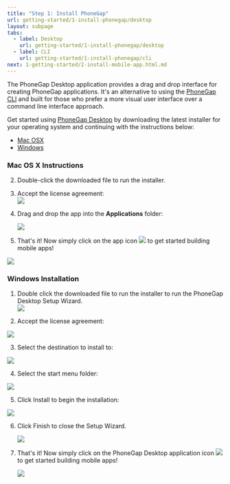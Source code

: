 ```yaml
---
title: "Step 1: Install PhoneGap"
url: getting-started/1-install-phonegap/desktop
layout: subpage
tabs:
  - label: Desktop
    url: getting-started/1-install-phonegap/desktop
  - label: CLI
    url: getting-started/1-install-phonegap/cli
next: 1-getting-started/2-install-mobile-app.html.md
---
```


The PhoneGap Desktop application provides a drag and drop interface for creating PhoneGap applications. It's an alternative to using the
[PhoneGap CLI](/getting-started/1-install-phonegap/cli) and built for those who prefer a more visual user interface
over a command line interface approach.  

Get started using [PhoneGap Desktop](https://github.com/phonegap/phonegap-app-desktop/releases) by downloading the latest installer
for your operating system and continuing with the instructions below:

- [Mac OSX](https://github.com/phonegap/phonegap-app-desktop/releases/download/0.1.5/PhoneGapDesktop.dmg)
- [Windows](https://github.com/phonegap/phonegap-app-desktop/releases/download/0.1.5/PhoneGapSetup.exe)

### Mac OS X Instructions

2. Double-click the downloaded file to run the installer.
3. Accept the license agreement:<br>
    ![](/images/license-agreement.png)

4. Drag and drop the app into the **Applications** folder:

   ![](/images/drag-to-apps-folder.png)

5. That's it! Now simply click on the app icon ![](/images/desktop-app-icon.jpg) to get started building mobile apps!

  ![](/images/desktop-app-run.png)

### Windows Installation
1. Double click the downloaded file to run the installer to run the PhoneGap Desktop Setup Wizard.  
![](/images/win-desktop1.png)

2. Accept the license agreement:

  ![](/images/win-desktop2.jpg)

3. Select the destination to install to:

  ![](/images/win-desktop3.jpg)

4. Select the start menu folder:

  ![](/images/win-desktop4.jpg)

5. Click Install to begin the installation:

  ![](/images/win-desktop5.jpg)

6. Click Finish to close the Setup Wizard.

   ![](/images/win-desktop6.jpg)

7. That's it! Now simply click on the PhoneGap Desktop application icon ![](/images/desktop-app-icon.jpg) to get started building mobile apps!

   ![](/images/desktop-app-run.png)

